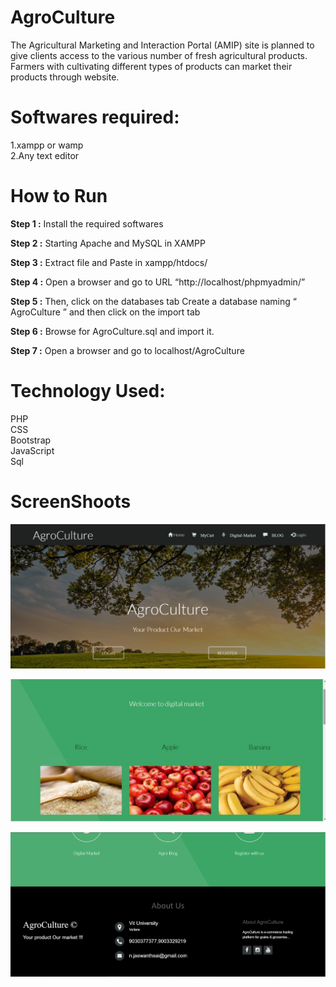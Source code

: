 # AgroCulture

The Agricultural Marketing and Interaction Portal (AMIP) site is planned to give clients access to the various number of fresh agricultural products. Farmers with cultivating different types of products can market their products through website.

# Softwares required:
1.xampp or wamp <br>
2.Any text editor 

# How to Run

**Step 1 :** Install the required softwares

**Step 2 :** Starting Apache and MySQL in XAMPP

**Step 3 :** Extract file and Paste in xampp/htdocs/

**Step 4 :** Open a browser and go to URL “http://localhost/phpmyadmin/”

**Step 5 :** Then, click on the databases tab Create a database naming “ AgroCulture ” and then click on the import tab

**Step 6 :** Browse for AgroCulture.sql and import it.

**Step 7 :** Open a browser and go to localhost/AgroCulture

# Technology Used:

PHP<br>
CSS<br> 
Bootstrap<br>
JavaScript<br>
Sql<br>

# ScreenShoots

![](preview/1.PNG)

![](preview/4.PNG)

![](preview/3.PNG)



